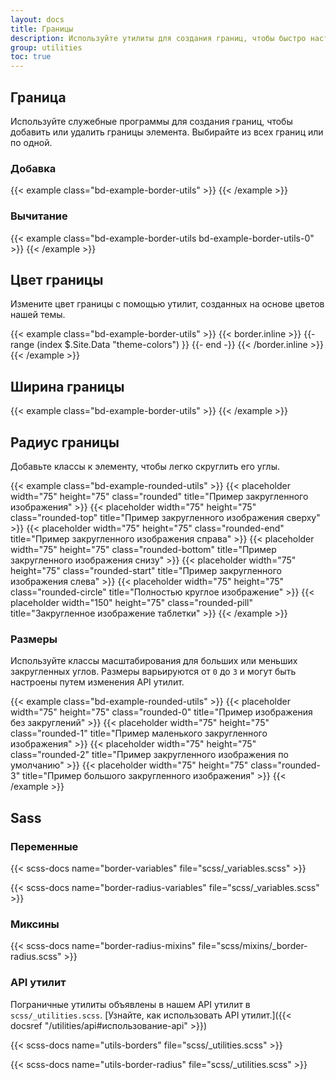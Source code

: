```yaml
---
layout: docs
title: Границы
description: Используйте утилиты для создания границ, чтобы быстро настроить границу и радиус границы элемента. Отлично подходит для изображений, кнопок или любого другого элемента.
group: utilities
toc: true
---
```


## Граница

Используйте служебные программы для создания границ, чтобы добавить или удалить границы элемента. Выбирайте из всех границ или по одной.

### Добавка

{{< example class="bd-example-border-utils" >}}
<span class="border"></span>
<span class="border-top"></span>
<span class="border-end"></span>
<span class="border-bottom"></span>
<span class="border-start"></span>
{{< /example >}}

### Вычитание

{{< example class="bd-example-border-utils bd-example-border-utils-0" >}}
<span class="border-0"></span>
<span class="border-top-0"></span>
<span class="border-end-0"></span>
<span class="border-bottom-0"></span>
<span class="border-start-0"></span>
{{< /example >}}

## Цвет границы

Измените цвет границы с помощью утилит, созданных на основе цветов нашей темы.

{{< example class="bd-example-border-utils" >}}
{{< border.inline >}}
{{- range (index $.Site.Data "theme-colors") }}
<span class="border border-{{ .name }}"></span>
{{- end -}}
{{< /border.inline >}}
<span class="border border-white"></span>
{{< /example >}}

## Ширина границы

{{< example class="bd-example-border-utils" >}}
<span class="border border-1"></span>
<span class="border border-2"></span>
<span class="border border-3"></span>
<span class="border border-4"></span>
<span class="border border-5"></span>
{{< /example >}}

## Радиус границы

Добавьте классы к элементу, чтобы легко скруглить его углы.

{{< example class="bd-example-rounded-utils" >}}
{{< placeholder width="75" height="75" class="rounded" title="Пример закругленного изображения" >}}
{{< placeholder width="75" height="75" class="rounded-top" title="Пример закругленного изображения сверху" >}}
{{< placeholder width="75" height="75" class="rounded-end" title="Пример закругленного изображения справа" >}}
{{< placeholder width="75" height="75" class="rounded-bottom" title="Пример закругленного изображения снизу" >}}
{{< placeholder width="75" height="75" class="rounded-start" title="Пример закругленного изображения слева" >}}
{{< placeholder width="75" height="75" class="rounded-circle" title="Полностью круглое изображение" >}}
{{< placeholder width="150" height="75" class="rounded-pill" title="Закругленное изображение таблетки" >}}
{{< /example >}}

### Размеры

Используйте классы масштабирования для больших или меньших закругленных углов. Размеры варьируются от `0` до `3` и могут быть настроены путем изменения API утилит.

{{< example class="bd-example-rounded-utils" >}}
{{< placeholder width="75" height="75" class="rounded-0" title="Пример изображения без закруглений" >}}
{{< placeholder width="75" height="75" class="rounded-1" title="Пример маленького закругленного изображения" >}}
{{< placeholder width="75" height="75" class="rounded-2" title="Пример закругленного изображения по умолчанию" >}}
{{< placeholder width="75" height="75" class="rounded-3" title="Пример большого закругленного изображения" >}}
{{< /example >}}

## Sass

### Переменные

{{< scss-docs name="border-variables" file="scss/_variables.scss" >}}

{{< scss-docs name="border-radius-variables" file="scss/_variables.scss" >}}

### Миксины

{{< scss-docs name="border-radius-mixins" file="scss/mixins/_border-radius.scss" >}}

### API утилит

Пограничные утилиты объявлены в нашем API утилит в `scss/_utilities.scss`. [Узнайте, как использовать API утилит.]({{< docsref "/utilities/api#использование-api" >}})

{{< scss-docs name="utils-borders" file="scss/_utilities.scss" >}}

{{< scss-docs name="utils-border-radius" file="scss/_utilities.scss" >}}
